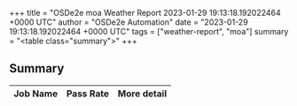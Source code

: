 +++
title = "OSDe2e moa Weather Report 2023-01-29 19:13:18.192022464 +0000 UTC"
author = "OSDe2e Automation"
date = "2023-01-29 19:13:18.192022464 +0000 UTC"
tags = ["weather-report", "moa"]
summary = "<table class=\"summary\"></table>"
+++
## Summary

| Job Name | Pass Rate | More detail |
|----------|-----------|-------------|




